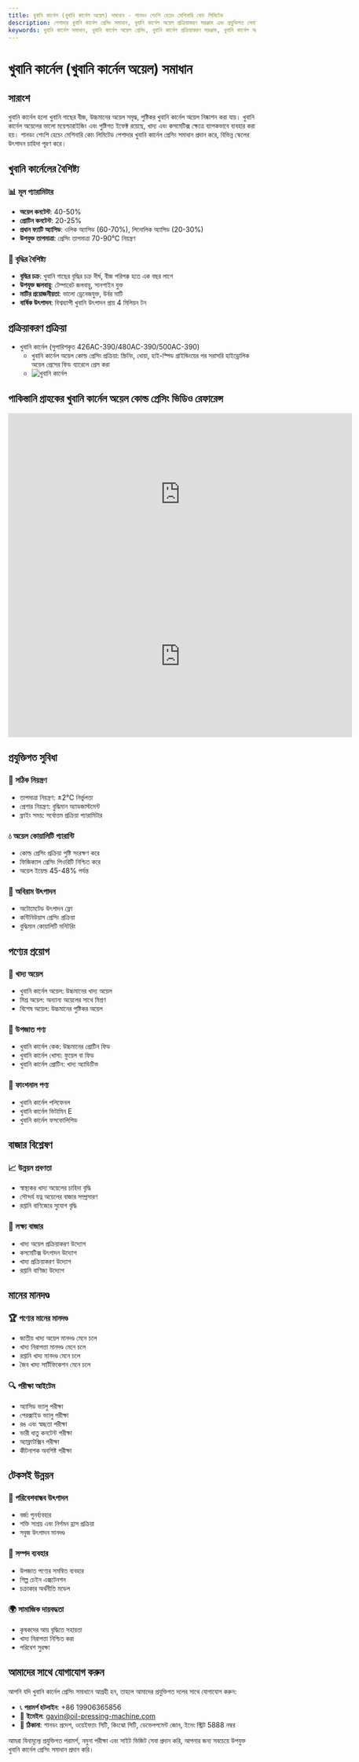 ```yaml
---
title: খুবানি কার্নেল (খুবানি কার্নেল অয়েল) সমাধান - শানডং শেংশি হেচেং মেশিনারি কোং লিমিটেড
description: পেশাদার খুবানি কার্নেল প্রেসিং সমাধান, খুবানি কার্নেল অয়েল প্রক্রিয়াকরণ সরঞ্জাম এবং প্রযুক্তিগত সেবা প্রদান করে, অয়েল কনটেন্ট 40-50%, ওলিক অ্যাসিড সমৃদ্ধ, কোল্ড প্রেসিং প্রক্রিয়া ব্যবহার করে পুষ্টি সংরক্ষণ করে, উচ্চমানের খাদ্য অয়েল এবং সৌন্দর্য যত্ন পণ্যের চাহিদা পূরণ করে।
keywords: খুবানি কার্নেল সমাধান, খুবানি কার্নেল অয়েল প্রেসিং, খুবানি কার্নেল প্রক্রিয়াকরণ সরঞ্জাম, খুবানি কার্নেল অয়েল উৎপাদন লাইন, খুবানি কার্নেল কোল্ড প্রেসিং প্রক্রিয়া, খুবানি কার্নেল প্রেসিং মেশিন, খুবানি কার্নেল অয়েল নিষ্কাশন, খুবানি কার্নেল অয়েল প্রক্রিয়াকরণ, খুবানি কার্নেল অয়েল প্রেসিং সরঞ্জাম, খুবানি কার্নেল অয়েল উৎপাদন সরঞ্জাম
---
```


# খুবানি কার্নেল (খুবানি কার্নেল অয়েল) সমাধান

## সারাংশ

খুবানি কার্নেল হলো খুবানি গাছের বীজ, উচ্চমানের অয়েল সমৃদ্ধ, পুষ্টিকর খুবানি কার্নেল অয়েল নিষ্কাশন করা যায়। খুবানি কার্নেল অয়েলের ভালো ময়েশ্চারাইজিং এবং পুষ্টিগত ইফেক্ট রয়েছে, খাদ্য এবং কসমেটিক্স ক্ষেত্রে ব্যাপকভাবে ব্যবহার করা হয়। শানডং শেংশি হেচেং মেশিনারি কোং লিমিটেড পেশাদার খুবানি কার্নেল প্রেসিং সমাধান প্রদান করে, বিভিন্ন স্কেলের উৎপাদন চাহিদা পূরণ করে।

## খুবানি কার্নেলের বৈশিষ্ট্য

### 📊 মূল প্যারামিটার
- **অয়েল কনটেন্ট**: 40-50%
- **প্রোটিন কনটেন্ট**: 20-25%
- **প্রধান ফ্যাটি অ্যাসিড**: ওলিক অ্যাসিড (60-70%), লিনোলিক অ্যাসিড (20-30%)
- **উপযুক্ত তাপমাত্রা**: প্রেসিং তাপমাত্রা 70-90℃ নিয়ন্ত্রণ

### 🌱 বৃদ্ধির বৈশিষ্ট্য
- **বৃদ্ধির চক্র**: খুবানি গাছের বৃদ্ধির চক্র দীর্ঘ, বীজ পরিপক্ক হতে এক বছর লাগে
- **উপযুক্ত জলবায়ু**: টেম্পারেট জলবায়ু, সানশাইন যুক্ত
- **মাটির প্রয়োজনীয়তা**: ভালো ড্রেনেজযুক্ত, উর্বর মাটি
- **বার্ষিক উৎপাদন**: বিশ্বব্যাপী খুবানি উৎপাদন প্রায় 4 মিলিয়ন টন

## প্রক্রিয়াকরণ প্রক্রিয়া

+  খুবানি কার্নেল (সুপারিশকৃত 426AC-390/480AC-390/500AC-390)
     + খুবানি কার্নেল অয়েল কোল্ড প্রেসিং প্রক্রিয়া: স্ক্রিনিং, ধোয়া, হাই-স্পিড গ্রাইন্ডিংয়ের পর সরাসরি হাইড্রোলিক অয়েল প্রেসের ফিড ব্যারেলে প্রেস করা
     + ![খুবানি কার্নেল](/images/杏仁冷榨工艺概览_An%20Overview%20of%20the%20cold-pressing%20Process%20of%20%20Almond%20kernel.png)

## পাকিস্তানি গ্রাহকের খুবানি কার্নেল অয়েল কোল্ড প্রেসিং ভিডিও রেফারেন্স
<div class="video-container">
  <iframe width="700" height="330" src="https://www.youtube.com/embed/rM4hgCIApAg" frameborder="0" allow="accelerometer; autoplay; clipboard-write; encrypted-media; gyroscope; picture-in-picture" allowfullscreen></iframe>
</div>
<div class="video-container">
  <iframe width="700" height="330" src="https://www.youtube.com/embed/kSeQ570mtvo" frameborder="0" allow="accelerometer; autoplay; clipboard-write; encrypted-media; gyroscope; picture-in-picture" allowfullscreen></iframe>
</div>

## প্রযুক্তিগত সুবিধা

### 🎯 সঠিক নিয়ন্ত্রণ
- তাপমাত্রা নিয়ন্ত্রণ: ±2℃ নির্ভুলতা
- প্রেশার নিয়ন্ত্রণ: বুদ্ধিমান অ্যাডজাস্টমেন্ট
- ফ্রাইং সময়: সর্বোত্তম প্রক্রিয়া প্যারামিটার

### 💧 অয়েল কোয়ালিটি গ্যারান্টি
- কোল্ড প্রেসিং প্রক্রিয়া পুষ্টি সংরক্ষণ করে
- ফিজিক্যাল প্রেসিং পিওরিটি নিশ্চিত করে
- অয়েল ইয়েল্ড 45-48% পর্যন্ত

### 🔄 অবিরাম উৎপাদন
- অটোমেটেড উৎপাদন ফ্লো
- কন্টিনিউয়াস প্রেসিং প্রক্রিয়া
- বুদ্ধিমান কোয়ালিটি মনিটরিং

## পণ্যের প্রয়োগ

### 🍳 খাদ্য অয়েল
- খুবানি কার্নেল অয়েল: উচ্চমানের খাদ্য অয়েল
- মিশ্র অয়েল: অন্যান্য অয়েলের সাথে মিশ্রণ
- বিশেষ অয়েল: উচ্চমানের পুষ্টিকর অয়েল

### 🥛 উপজাত পণ্য
- খুবানি কার্নেল কেক: উচ্চমানের প্রোটিন ফিড
- খুবানি কার্নেল খোসা: ফুয়েল বা ফিড
- খুবানি কার্নেল প্রোটিন: খাদ্য অ্যাডিটিভ

### 💊 ফাংশনাল পণ্য
- খুবানি কার্নেল পলিফেনল
- খুবানি কার্নেল ভিটামিন E
- খুবানি কার্নেল ফসফোলিপিড

## বাজার বিশ্লেষণ

### 📈 উন্নয়ন প্রবণতা
- স্বাস্থ্যকর খাদ্য অয়েলের চাহিদা বৃদ্ধি
- সৌন্দর্য যত্ন অয়েলের বাজার সম্প্রসারণ
- রপ্তানি বাণিজ্যের সুযোগ বৃদ্ধি

### 🎯 লক্ষ্য বাজার
- খাদ্য অয়েল প্রক্রিয়াকরণ উদ্যোগ
- কসমেটিক্স উৎপাদন উদ্যোগ
- খাদ্য প্রক্রিয়াকরণ উদ্যোগ
- রপ্তানি বাণিজ্য উদ্যোগ

## মানের মানদণ্ড

### 🏆 পণ্যের মানের মানদণ্ড
- জাতীয় খাদ্য অয়েল মানদণ্ড মেনে চলে
- খাদ্য নিরাপত্তা মানদণ্ড মেনে চলে
- রপ্তানি খাদ্য মানদণ্ড মেনে চলে
- জৈব খাদ্য সার্টিফিকেশন মেনে চলে

### 🔍 পরীক্ষা আইটেম
- অ্যাসিড ভ্যালু পরীক্ষা
- পেরক্সাইড ভ্যালু পরীক্ষা
- রঙ এবং স্বচ্ছতা পরীক্ষা
- ভারী ধাতু কনটেন্ট পরীক্ষা
- অ্যাফ্লাটক্সিন পরীক্ষা
- কীটনাশক অবশিষ্ট পরীক্ষা

## টেকসই উন্নয়ন

### 🌱 পরিবেশবান্ধব উৎপাদন
- বর্জ্য পুনর্ব্যবহার
- শক্তি সাশ্রয় এবং নির্গমন হ্রাস প্রক্রিয়া
- সবুজ উৎপাদন মানদণ্ড

### 🔄 সম্পদ ব্যবহার
- উপজাত পণ্যের সমন্বিত ব্যবহার
- শিল্প চেইন এক্সটেনশন
- চক্রাকার অর্থনীতি মডেল

### 🌍 সামাজিক দায়বদ্ধতা
- কৃষকদের আয় বৃদ্ধিতে সহায়তা
- খাদ্য নিরাপত্তা নিশ্চিত করা
- পরিবেশ সুরক্ষা

## আমাদের সাথে যোগাযোগ করুন

আপনি যদি খুবানি কার্নেল প্রেসিং সমাধানে আগ্রহী হন, তাহলে আমাদের প্রযুক্তিগত দলের সাথে যোগাযোগ করুন:

- 📞 **পরামর্শ হটলাইন**: +86 19906365856
- 📧 **ইমেইল**: gavin@oil-pressing-machine.com
- 📍 **ঠিকানা**: শানডং প্রদেশ, ওয়েইফ্যাং সিটি, কিংঝো সিটি, ডেভেলপমেন্ট জোন, ইনেং স্ট্রিট 5888 নম্বর

আমরা বিনামূল্যে প্রযুক্তিগত পরামর্শ, নমুনা পরীক্ষা এবং সাইট ভিজিট সেবা প্রদান করি, আপনার জন্য সবচেয়ে উপযুক্ত খুবানি কার্নেল প্রেসিং সমাধান প্রদান করি।